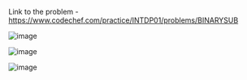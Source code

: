 Link to the problem - https://www.codechef.com/practice/INTDP01/problems/BINARYSUB



![image](https://github.com/Haleshot/Competitive-Programming/assets/57552973/dd7c219f-58df-48cf-8b0b-13a4acb14c30)


![image](https://github.com/Haleshot/Competitive-Programming/assets/57552973/141d9d72-1bc4-45a2-b8db-67e7f560d73c)


![image](https://github.com/Haleshot/Competitive-Programming/assets/57552973/3321a78d-882e-4e71-a658-482349a2ebfa)
